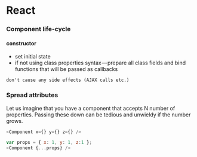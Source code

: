# React

### Component life-cycle
#### constructor
* set initial state
* if not using class properties syntax — prepare all class fields and bind functions that will be passed as callbacks
```
don't cause any side effects (AJAX calls etc.)
```

### Spread attributes

Let us imagine that you have a component that accepts N number of properties. Passing these down can be tedious and unwieldy if the number grows.
```js
<Component x={} y={} z={} />
```

```js
var props = { x: 1, y: 1, z:1 };
<Component {...props} />
```
